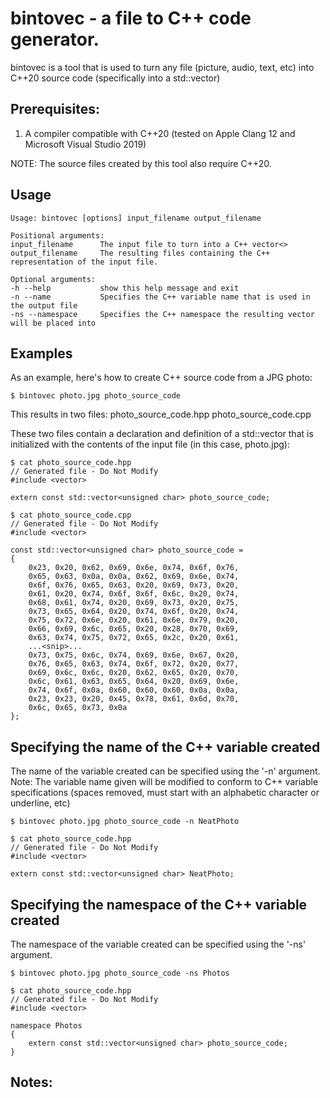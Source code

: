 # bintovec - a file to C++ code generator.

bintovec is a tool that is used to turn any file (picture, audio, text, etc) into C++20 source code (specifically into a std::vector<unsigned char>)

## Prerequisites:
1) A compiler compatible with C++20 (tested on Apple Clang 12 and Microsoft Visual Studio 2019)

NOTE: The source files created by this tool also require C++20.

## Usage
```shell
Usage: bintovec [options] input_filename output_filename 

Positional arguments:
input_filename  	The input file to turn into a C++ vector<>
output_filename 	The resulting files containing the C++ representation of the input file.

Optional arguments:
-h --help       	show this help message and exit
-n --name       	Specifies the C++ variable name that is used in the output file
-ns --namespace 	Specifies the C++ namespace the resulting vector will be placed into
```

## Examples
As an example, here's how to create C++ source code from a JPG photo:
```shell
$ bintovec photo.jpg photo_source_code
```

This results in two files:
photo_source_code.hpp
photo_source_code.cpp

These two files contain a declaration and definition of a std::vector<unsigned char> that is initialized with the contents of the input file (in this case, photo.jpg):

```shell
$ cat photo_source_code.hpp
// Generated file - Do Not Modify
#include <vector>

extern const std::vector<unsigned char> photo_source_code;

$ cat photo_source_code.cpp
// Generated file - Do Not Modify
#include <vector>

const std::vector<unsigned char> photo_source_code =
{
    0x23, 0x20, 0x62, 0x69, 0x6e, 0x74, 0x6f, 0x76,
    0x65, 0x63, 0x0a, 0x0a, 0x62, 0x69, 0x6e, 0x74,
    0x6f, 0x76, 0x65, 0x63, 0x20, 0x69, 0x73, 0x20,
    0x61, 0x20, 0x74, 0x6f, 0x6f, 0x6c, 0x20, 0x74,
    0x68, 0x61, 0x74, 0x20, 0x69, 0x73, 0x20, 0x75,
    0x73, 0x65, 0x64, 0x20, 0x74, 0x6f, 0x20, 0x74,
    0x75, 0x72, 0x6e, 0x20, 0x61, 0x6e, 0x79, 0x20,
    0x66, 0x69, 0x6c, 0x65, 0x20, 0x28, 0x70, 0x69,
    0x63, 0x74, 0x75, 0x72, 0x65, 0x2c, 0x20, 0x61,
    ...<snip>...
    0x73, 0x75, 0x6c, 0x74, 0x69, 0x6e, 0x67, 0x20,
    0x76, 0x65, 0x63, 0x74, 0x6f, 0x72, 0x20, 0x77,
    0x69, 0x6c, 0x6c, 0x20, 0x62, 0x65, 0x20, 0x70,
    0x6c, 0x61, 0x63, 0x65, 0x64, 0x20, 0x69, 0x6e,
    0x74, 0x6f, 0x0a, 0x60, 0x60, 0x60, 0x0a, 0x0a,
    0x23, 0x23, 0x20, 0x45, 0x78, 0x61, 0x6d, 0x70,
    0x6c, 0x65, 0x73, 0x0a
};
```

## Specifying the name of the C++ variable created
The name of the variable created can be specified using the '-n' argument.
Note: The variable name given will be modified to conform to C++ variable specifications (spaces removed, must start with an alphabetic character or underline, etc)

```shell
$ bintovec photo.jpg photo_source_code -n NeatPhoto

$ cat photo_source_code.hpp
// Generated file - Do Not Modify
#include <vector>

extern const std::vector<unsigned char> NeatPhoto;

```

## Specifying the namespace of the C++ variable created
The namespace of the variable created can be specified using the '-ns' argument.
```shell
$ bintovec photo.jpg photo_source_code -ns Photos

$ cat photo_source_code.hpp
// Generated file - Do Not Modify
#include <vector>

namespace Photos
{
    extern const std::vector<unsigned char> photo_source_code;
}
```

## Notes: